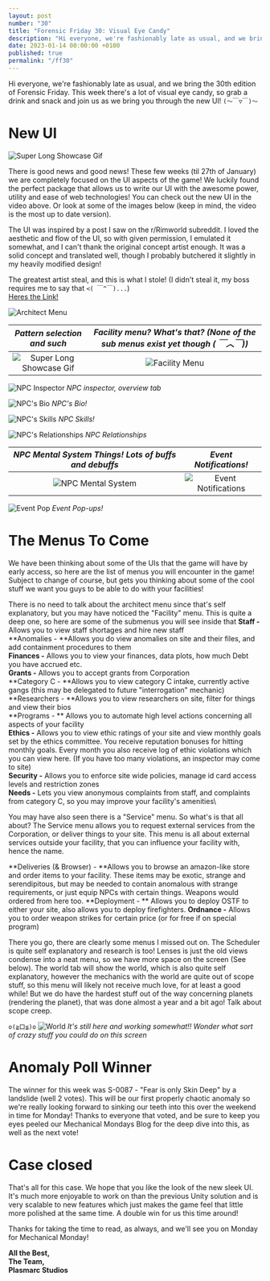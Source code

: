 ```yaml
---
layout: post
number: "30"
title: "Forensic Friday 30: Visual Eye Candy"
description: "Hi everyone, we're fashionably late as usual, and we bring the 30th edition of Forensic Friday. This week there's a lot of visual eye candy, so grab a drink and snack and join us as we bring you through the new UI!"
date: 2023-01-14 00:00:00 +0100
published: true
permalink: "/ff30"
---
```


Hi everyone, we're fashionably late as usual, and we bring the 30th edition of Forensic Friday. This week there's a lot of visual eye candy, so grab a drink and snack and join us as we bring you through the new UI!
`(～￣▽￣)～`

# New UI

![Super Long Showcase Gif](./forensic-friday-media/ff30/uiShowcase.gif)

There is good news and good news! These few weeks (til 27th of January) we are completely focused on the UI aspects of the game! We  luckily found the perfect package that allows us to write our UI with the awesome power, utility and ease of web technologies! You can check out the new UI in the video above. Or look at some of the images below (keep in mind, the video is the most up to date version).

The UI was inspired by a post I saw on the r/Rimworld subreddit. I loved the aesthetic and flow of the UI, so with given permission, I emulated it somewhat, and I can't thank the original concept artist enough. It was a solid concept and translated well, though I probably butchered it slightly in my heavily modified design!

The greatest artist steal, and this is what I stole! (I didn't steal it, my boss requires me to say that `<( ￣^￣)...`)\
[Heres the Link!](https://www.reddit.com/r/RimWorld/comments/ugpw5u/ive_been_making_a_ui_redesign_concept_for_fun_i/ )

![Architect Menu](./forensic-friday-media/ff30/architect.png)

*Pattern selection and such*             |  *Facility menu? What's that? (None of the sub menus exist yet though ( ￣︿￣))*
:-------------------------:|:-------------------------:
![Super Long Showcase Gif](./forensic-friday-media/ff30/pattern-selection.png)  |  ![Facility Menu](./forensic-friday-media/ff30/facility-menu.png)

![NPC Inspector](./forensic-friday-media/ff30/npc-inspector.png)
*NPC inspector, overview tab*  

![NPC's Bio](./forensic-friday-media/ff30/npc-bio.png)
*NPC's Bio!*  

![NPC's Skills](./forensic-friday-media/ff30/npc-skills.png)
*NPC Skills!* 

![NPC's Relationships](./forensic-friday-media/ff30/npc-relationships.png)
*NPC Relationships* 

*NPC Mental System Things! Lots of buffs and debuffs*             |  *Event Notifications!*
:-------------------------:|:-------------------------:
![NPC Mental System](./forensic-friday-media/ff30/mental-debuffs.png)  |  ![Event Notifications](./forensic-friday-media/ff30/notif.png)

![Event Pop](./forensic-friday-media/ff30/event-popup.png)
*Event Pop-ups!* 

# The Menus To Come

We have been thinking about some of the UIs that the game will have by early access, so here are the list of menus you will encounter in the game! Subject to change of course, but gets you thinking about some of the cool stuff we want you guys to be able to do with your facilities!

There is no need to talk about the architect menu since that's self explanatory, but you may have noticed the "Facility" menu. This is quite a deep one, so here are some of the submenus you will see inside that
**Staff -** Allows you to view staff shortages and hire new staff\
**Anomalies - **Allows you do view anomalies on site and their files, and add containment procedures to them\
**Finances -** Allows you to view your finances, data plots, how much Debt you have accrued etc. \
**Grants -** Allows you to accept grants from Corporation\
**Category C - **Allows you to view category C intake, currently active gangs (this may be delegated to future "interrogation" mechanic)\
**Researchers - **Allows you to view researchers on site, filter for things and view their bios\
**Programs - ** Allows you to automate high level actions concerning all aspects of your facility\
**Ethics -** Allows you to view ethic ratings of your site and view monthly goals set by the ethics committee. You receive reputation bonuses for hitting monthly goals.  Every month you also receive log of ethic violations which you can view here. (If you have too many violations, an inspector may come to site)\
**Security -** Allows you to enforce site wide policies, manage id card access levels and restriction zones\
**Needs -** Lets you view anonymous complaints from staff, and complaints from category C, so you may improve your facility's amenities\

You may have also seen there is a "Service" menu. So what's is that all about? The Service menu allows you to request external services from the Corporation, or deliver things to your site. This menu is all about external services outside your facility, that you can influence your facility with, hence the name.

**Deliveries (& Browser) - **Allows you to browse an amazon-like store and order items to your facility. These items may be exotic, strange and serendipitous, but may be needed to contain anomalous with strange requirements, or just equip NPCs with certain things. Weapons would ordered from here too.
**Deployment - ** Allows you to deploy OSTF to either your site, also allows you to deploy firefighters.
**Ordnance -** Allows you to order weapon strikes for certain price (or for free if on special program)

There you go, there are clearly some menus I missed out on. The Scheduler is quite self explanatory and research is too! Lenses is just the old views condense into a neat menu, so we have more space on the screen (See below). The world tab will show the world, which is also quite self explanatory, however the mechanics with the world are quite out of scope stuff, so this menu will likely not receive much love, for at least a good while! But we do have the hardest stuff out of the way concerning planets (rendering the planet), that was done almost a year and a bit ago! Talk about scope creep.

`o(≧口≦)o`
![World](./forensic-friday-media/ff30/world.png)
*It's still here and working somewhat!! Wonder what sort of crazy stuff you could do on this screen*

# Anomaly Poll Winner

The winner for this week was S-0087 - "Fear is only Skin Deep" by a landslide (well 2 votes). This will be our first properly chaotic anomaly so we're really looking forward to sinking our teeth into this over the weekend in time for Monday! Thanks to everyone that voted, and be sure to keep you eyes peeled our Mechanical Mondays Blog for the deep dive into this, as well as the next vote!

# Case closed

That's all for this case. We hope that you like the look of the new sleek UI. It's much more enjoyable to work on than the previous Unity solution and is very scalable to new features which just makes the game feel that little more polished at the same time. A double win for us this time around!

Thanks for taking the time to read, as always, and we'll see you on Monday for Mechanical Monday!

**All the Best,**\
**The Team,**\
**Plasmarc Studios**
